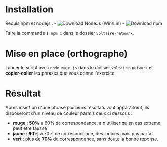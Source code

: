 # Installation

Requis npm et nodejs :
    - ![Download NodeJs (Win/Lin)](https://nodejs.org/en/)
    - ![Download npm](https://docs.npmjs.com/downloading-and-installing-node-js-and-npm#using-a-node-version-manager-to-install-nodejs-and-npm)

Faire la commande `$ npm i` dans le dossier `voltaire-network`.

# Mise en place (orthographe)

Lancer le script avec `node main.js` dans le dossier `voltaire-network` et **copier-coller** les phrases que vous donne l'exercice  

# Résultat

Apres insertion d'une phrase plusieurs résultats vont apparaitrent,
ils disposeront d'un niveau de couleur parmis ceux ci dessous :
- **rouge** : **50%** a 60% de correspondance, a n'utiliser qu'en cas extreme, peut etre fausse
- **jaune** : **60%** a 70% de correspondace, des indices mais pas parfait
- **vert** : plus de **70%** de correspondance, sans doute la bonne réponse.
